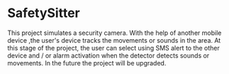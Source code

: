 # SafetySitter

This project simulates a security camera.
With the help of another mobile device ,the user's device tracks the movements or sounds in the area.
At this stage of the project, the user can select using SMS alert to the other device and / or alarm activation when the detector detects sounds or movements.
In the future the project will be upgraded.
